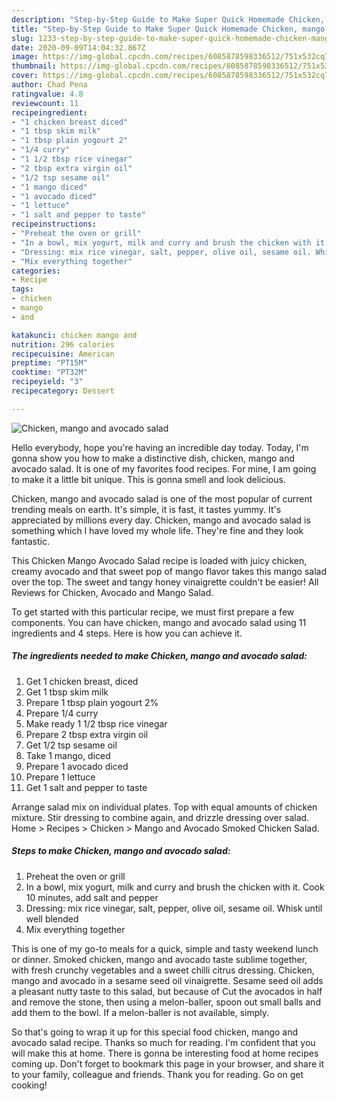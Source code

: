 ```yaml
---
description: "Step-by-Step Guide to Make Super Quick Homemade Chicken, mango and avocado salad"
title: "Step-by-Step Guide to Make Super Quick Homemade Chicken, mango and avocado salad"
slug: 1233-step-by-step-guide-to-make-super-quick-homemade-chicken-mango-and-avocado-salad
date: 2020-09-09T14:04:32.867Z
image: https://img-global.cpcdn.com/recipes/6085878598336512/751x532cq70/chicken-mango-and-avocado-salad-recipe-main-photo.jpg
thumbnail: https://img-global.cpcdn.com/recipes/6085878598336512/751x532cq70/chicken-mango-and-avocado-salad-recipe-main-photo.jpg
cover: https://img-global.cpcdn.com/recipes/6085878598336512/751x532cq70/chicken-mango-and-avocado-salad-recipe-main-photo.jpg
author: Chad Pena
ratingvalue: 4.8
reviewcount: 11
recipeingredient:
- "1 chicken breast diced"
- "1 tbsp skim milk"
- "1 tbsp plain yogourt 2"
- "1/4 curry"
- "1 1/2 tbsp rice vinegar"
- "2 tbsp extra virgin oil"
- "1/2 tsp sesame oil"
- "1 mango diced"
- "1 avocado diced"
- "1 lettuce"
- "1 salt and pepper to taste"
recipeinstructions:
- "Preheat the oven or grill"
- "In a bowl, mix yogurt, milk and curry and brush the chicken with it. Cook 10 minutes, add salt and pepper"
- "Dressing: mix rice vinegar, salt, pepper, olive oil, sesame oil. Whisk until well blended"
- "Mix everything together"
categories:
- Recipe
tags:
- chicken
- mango
- and

katakunci: chicken mango and 
nutrition: 296 calories
recipecuisine: American
preptime: "PT15M"
cooktime: "PT32M"
recipeyield: "3"
recipecategory: Dessert

---
```



![Chicken, mango and avocado salad](https://img-global.cpcdn.com/recipes/6085878598336512/751x532cq70/chicken-mango-and-avocado-salad-recipe-main-photo.jpg)

Hello everybody, hope you're having an incredible day today. Today, I'm gonna show you how to make a distinctive dish, chicken, mango and avocado salad. It is one of my favorites food recipes. For mine, I am going to make it a little bit unique. This is gonna smell and look delicious.

Chicken, mango and avocado salad is one of the most popular of current trending meals on earth. It's simple, it is fast, it tastes yummy. It's appreciated by millions every day. Chicken, mango and avocado salad is something which I have loved my whole life. They're fine and they look fantastic.

This Chicken Mango Avocado Salad recipe is loaded with juicy chicken, creamy avocado and that sweet pop of mango flavor takes this mango salad over the top. The sweet and tangy honey vinaigrette couldn&#39;t be easier! All Reviews for Chicken, Avocado and Mango Salad.


To get started with this particular recipe, we must first prepare a few components. You can have chicken, mango and avocado salad using 11 ingredients and 4 steps. Here is how you can achieve it.

<!--inarticleads1-->

##### The ingredients needed to make Chicken, mango and avocado salad:

1. Get 1 chicken breast, diced
1. Get 1 tbsp skim milk
1. Prepare 1 tbsp plain yogourt 2%
1. Prepare 1/4 curry
1. Make ready 1 1/2 tbsp rice vinegar
1. Prepare 2 tbsp extra virgin oil
1. Get 1/2 tsp sesame oil
1. Take 1 mango, diced
1. Prepare 1 avocado diced
1. Prepare 1 lettuce
1. Get 1 salt and pepper to taste


Arrange salad mix on individual plates. Top with equal amounts of chicken mixture. Stir dressing to combine again, and drizzle dressing over salad. Home &gt; Recipes &gt; Chicken &gt; Mango and Avocado Smoked Chicken Salad. 

<!--inarticleads2-->

##### Steps to make Chicken, mango and avocado salad:

1. Preheat the oven or grill
1. In a bowl, mix yogurt, milk and curry and brush the chicken with it. Cook 10 minutes, add salt and pepper
1. Dressing: mix rice vinegar, salt, pepper, olive oil, sesame oil. Whisk until well blended
1. Mix everything together


This is one of my go-to meals for a quick, simple and tasty weekend lunch or dinner. Smoked chicken, mango and avocado taste sublime together, with fresh crunchy vegetables and a sweet chilli citrus dressing. Chicken, mango and avocado in a sesame seed oil vinaigrette. Sesame seed oil adds a pleasant nutty taste to this salad, but because of Cut the avocados in half and remove the stone, then using a melon-baller, spoon out small balls and add them to the bowl. If a melon-baller is not available, simply. 

So that's going to wrap it up for this special food chicken, mango and avocado salad recipe. Thanks so much for reading. I'm confident that you will make this at home. There is gonna be interesting food at home recipes coming up. Don't forget to bookmark this page in your browser, and share it to your family, colleague and friends. Thank you for reading. Go on get cooking!
